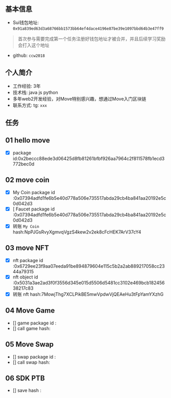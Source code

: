 ## 基本信息

- Sui钱包地址: `0x91a839ed63d3a68766bb1573bb64ef4dace4196e87be39e1097bbd64b3e47ff9`

> 首次参与需要完成第一个任务注册好钱包地址才被合并，并且后续学习奖励会打入这个地址

- github: `ccw2018`

## 个人简介

- 工作经验: 3年
- 技术栈: java js python
- 多年web2开发经验，对Move特别感兴趣，想通过Move入门区块链
- 联系方式: tg: `xxx`

## 任务

## 01 hello move

* [X] package id:0x2beccc88ede3d06425d8fb81261bfbf926aa7964c2f811578fb1ecd3772bec0d

## 02 move coin

* [X] My Coin package id :0x07394adfd1fe6b5e40d778a506e735517abda29cb4ba841aa20192e5c0d042d3
* [X] [ Faucet package id :0x07394adfd1fe6b5e40d778a506e735517abda29cb4ba841aa20192e5c0d042d3
* [X] 转账 `My Coin` hash:NpPJGsRvyXgmvqVgzS4kew2v2ek8cFcHEK7ArV37cY4

## 03 move NFT

- [X] nft package id :0x6729ee23f9aa07eeda91be894879604e115c5b2a2ab889217058cc2344a79315
- [X] nft object id :0x5031a3ae2ad3f0f3556d345e015d5506d5481cc3102e469bcb18245638217c83
- [X] 转账 nft  hash:7MowjThg7XCLPikBE5mwVpdwVjQEAeHu3tFpYamYXzhG

## 04 Move Game

- [] game package id :
- [] call game hash:

## 05 Move Swap

- [] swap package id :
- [] call swap hash:

## 06 SDK PTB

- [] save hash :

